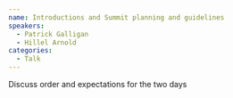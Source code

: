 ```yaml
---
name: Introductions and Summit planning and guidelines
speakers:
  - Patrick Galligan
  - Hillel Arnold
categories:
  - Talk
---
```


Discuss order and expectations for the two days
